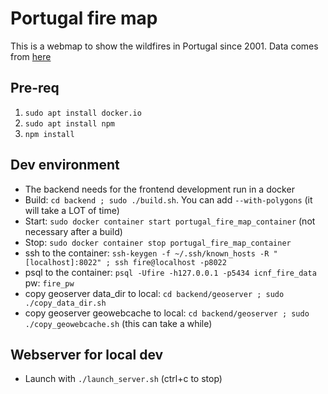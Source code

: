 # Portugal fire map

This is a webmap to show the wildfires in Portugal since 2001. Data comes from [here](https://github.com/cityxdev/icnf_fire_data)

## Pre-req
1. `sudo apt install docker.io`
2. `sudo apt install npm`
3. `npm install`

## Dev environment
* The backend needs for the frontend development run in a docker
* Build: `cd backend ; sudo ./build.sh`. You can add `--with-polygons` (it will take a LOT of time)
* Start: `sudo docker container start portugal_fire_map_container` (not necessary after a build)
* Stop: `sudo docker container stop portugal_fire_map_container`
* ssh to the container: `ssh-keygen -f ~/.ssh/known_hosts -R "[localhost]:8022" ; ssh fire@localhost -p8022`
* psql to the container: `psql -Ufire -h127.0.0.1 -p5434 icnf_fire_data` pw: `fire_pw`
* copy geoserver data_dir to local: `cd backend/geoserver ; sudo ./copy_data_dir.sh`
* copy geoserver geowebcache to local: `cd backend/geoserver ; sudo ./copy_geowebcache.sh` (this can take a while)


## Webserver for local dev
* Launch with `./launch_server.sh` (ctrl+c to stop)



